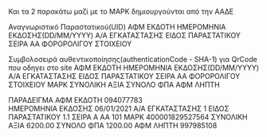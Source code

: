 Και τα 2 παρακάτω μαζί με το ΜΑΡΚ δημιουργούνται από την ΑΑΔΕ

Αναγνωριστικό Παραστατικού(UID)
ΑΦΜ ΕΚΔΟΤΗ
ΗΜΕΡΟΜΗΝΙΑ ΕΚΔΟΣΗΣ(DD/MM/YYYY)
Α/Α ΕΓΚΑΤΑΣΤΑΣΗΣ
ΕΙΔΟΣ ΠΑΡΑΣΤΑΤΙΚΟΥ
ΣΕΙΡΑ
ΑΑ ΦΟΡΟΡΟΛΙΓΟΥ ΣΤΟΙΧΕΙΟΥ

Συμβολοσειρά αυθεντικοποίησης(authenticationCode - SHA-1) για QrCode που οδηγει στο site
ΑΦΜ ΕΚΔΟΤΗ
ΗΜΕΡΟΜΗΝΙΑ ΕΚΔΟΣΗΣ(DD/MM/YYYY)
Α/Α ΕΓΚΑΤΑΣΤΑΣΗΣ
ΕΙΔΟΣ ΠΑΡΑΣΤΑΤΙΚΟΥ
ΣΕΙΡΑ
ΑΑ ΦΟΡΟΡΟΛΙΓΟΥ ΣΤΟΙΧΕΙΟΥ
ΜΑΡΚ
ΣΥΝΟΛΙΚΗ ΑΞΙΑ
ΣΥΝΟΛΟ ΦΠΑ
ΑΦΜ ΛΗΠΤΗ




ΠΑΡΑΔΕΙΓΜΑ
ΑΦΜ ΕΚΔΟΤΗ           094077783    
ΗΜΕΡΟΜΗΝΙΑ ΕΚΔΟΣΗΣ   06/01/2021
Α/Α ΕΓΚΑΤΑΣΤΑΣΗΣ     1
ΕΙΔΟΣ ΠΑΡΑΣΤΑΤΙΚΟΥ   1.1
ΣΕΙΡΑ                Α
ΑΑ                   101
ΜΑΡΚ                 400001829527564
ΣΥΝΟΛΙΚΗ ΑΞΙΑ        6200.00
ΣΥΝΟΛΟ ΦΠΑ           1200.00
ΑΦΜ ΛΗΠΤΗ            997985108